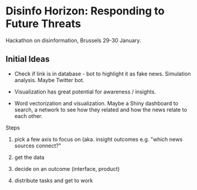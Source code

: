# Disinfo Horizon: Responding to Future Threats

Hackathon on disinformation, Brussels 29-30 January.

## Initial Ideas

* Check if link is in database - bot to highlight it as fake news. Simulation analysis. Maybe Twitter bot.

* Visualization has great potential for awareness / insights. 

* Word vectorization and visualization. Maybe a Shiny dashboard to search, a network to see how they related and how the news relate to each other.

Steps

1) pick a few axis to focus on (aka. insight outcomes e.g. "which news sources connect?"

2) get the data

3) decide on an outcome (interface, product)

4) distribute tasks and get to work
